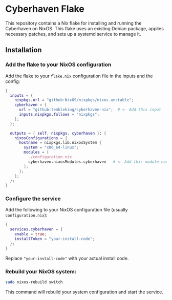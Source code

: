 # Cyberhaven Flake

This repository contains a Nix flake for installing and running the Cyberhaven on NixOS. This flake uses an existing Debian package, applies necessary patches, and sets up a systemd service to manage it.

## Installation

### Add the flake to your NixOS configuration

Add the flake to your `flake.nix` configuration file in the inputs and the config:

```nix
{
  inputs = {
    nixpkgs.url = "github:NixOS/nixpkgs/nixos-unstable";
    cyberhaven = {
      url = "github:tembleking/cyberhaven-nix";  # <- Add this input
      inputs.nixpkgs.follows = "nixpkgs";
    };
  };

  outputs = { self, nixpkgs, cyberhaven }: {
    nixosConfigurations = {
      hostname = nixpkgs.lib.nixosSystem {
        system = "x86_64-linux";
        modules = [
          ./configuration.nix
          cyberhaven.nixosModules.cyberhaven   # <- Add this module config
        ];
      };
    };
  };
}
```

### Configure the service

Add the following to your NixOS configuration file (usually `configuration.nix`):

```nix
{
  services.cyberhaven = {
    enable = true;
    installToken = "your-install-code";
  };
}
```

Replace `"your-install-code"` with your actual install code.

### Rebuild your NixOS system:

```bash
sudo nixos-rebuild switch
```

This command will rebuild your system configuration and start the service.

